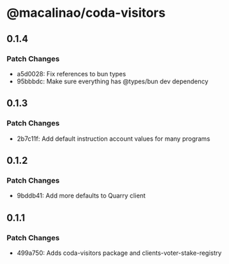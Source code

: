 # @macalinao/coda-visitors

## 0.1.4

### Patch Changes

- a5d0028: Fix references to bun types
- 95bbbdc: Make sure everything has @types/bun dev dependency

## 0.1.3

### Patch Changes

- 2b7c11f: Add default instruction account values for many programs

## 0.1.2

### Patch Changes

- 9bddb41: Add more defaults to Quarry client

## 0.1.1

### Patch Changes

- 499a750: Adds coda-visitors package and clients-voter-stake-registry
